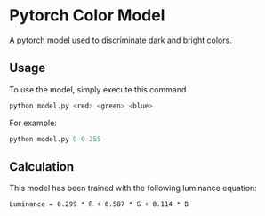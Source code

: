 # Pytorch Color Model

A pytorch model used to discriminate dark and bright colors.

## Usage

To use the model, simply execute this command

````python
python model.py <red> <green> <blue>
````

For example:

````python
python model.py 0 0 255
````

## Calculation

This model has been trained with the following luminance equation:

````
Luminance = 0.299 * R + 0.587 * G + 0.114 * B
````